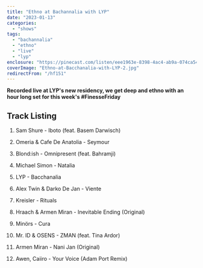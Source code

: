 ```yaml
---
title: "Ethno at Bachannalia with LYP"
date: "2023-01-13"
categories:
  - "shows"
tags:
  - "bachannalia"
  - "ethno"
  - "live"
  - "lyp"
enclosure: "https://pinecast.com/listen/eee1963e-8398-4ac4-ab9a-074ca5485931.mp3 86399384 audio/mpeg "
coverImage: "Ethno-at-Bacchanalia-with-LYP-2.jpg"
redirectFrom: "/hf151"
---
```


**Recorded live at LYP's new residency, we get deep and ethno with an hour long set for this week's #FinesseFriday**

## Track Listing

1. Sam Shure - Iboto (feat. Basem Darwisch)

2. Omeria & Cafe De Anatolia - Seymour

3. Blond:ish - Omnipresent (feat. Bahramji)

4. Michael Simon - Natalia

5. LYP - Bacchanalia

6. Alex Twin & Darko De Jan - Viente

7. Kreisler - Rituals

8. Hraach & Armen Miran - Inevitable Ending (Original)

9. Minörs - Cura

10. Mr. ID & OSENS - ZMAN (feat. Tina Ardor)

11. Armen Miran - Nani Jan (Original)

12. Awen, Caiiro - Your Voice (Adam Port Remix)
